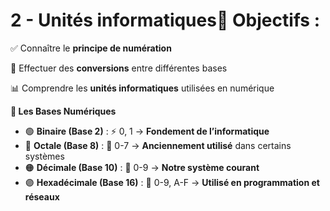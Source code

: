 # 2 - Unités informatiques📌 **Objectifs** :

✅ Connaître le **principe de numération**

🔄 Effectuer des **conversions** entre différentes bases

📊 Comprendre les **unités informatiques** utilisées en numérique



**🔢 Les Bases Numériques**

- 🟢 **Binaire (Base 2)** : ⚡ 0, 1 → **Fondement de l’informatique**
- 🔵 **Octale (Base 8)** : 🎱 0-7 → **Anciennement utilisé** dans certains systèmes
- 🟠 **Décimale (Base 10)** : 🔢 0-9 → **Notre système courant**
- 🟣 **Hexadécimale (Base 16)** : 🔡 0-9, A-F → **Utilisé en programmation et réseaux**
